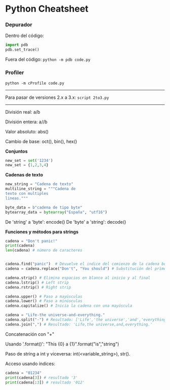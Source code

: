 # Python Cheatsheet

### Depurador

Dentro del código:
```python
import pdb
pdb.set_trace()
```
Fuera del código:
`python -m pdb code.py`

### Profiler

`python -m cProfile code.py`

***

Para pasar de versiones 2.x a 3.x: `script 2to3.py`

***

División real: a/b

División entera: a//b

Valor absoluto: abs(<numero>)

Cambio de base: oct(), bin(), hex()

**Conjuntos**

```python
new_set = set('1234')
new_set = {1,2,3,4}
```

**Cadenas de texto**

```python
new_string = "Cadena de texto"
multiline_string = """Cadena de
texto con multiples
lineas."""

byte_data = b"cadena de tipo byte"
bytearray_data = bytearray("España", "utf16")
```

De 'string' a 'byte': encode()
De 'byte' a 'string': decode()

**Funciones y métodos para strings**

```python
cadena = "Don't panic!"
print(cadena)
len(cadena) # número de caracteres


cadena.find("panic")  # Devuelve el indice del comienzo de la cadena buscada, -1 en caso de no existir.
cadena = cadena.replace("Don't", "You should") # Substitución del primer argumento por el segundo.

cadena.strip() # Elimina espacios en blanco al inicio y al final
cadena.lstrip() # Left strip
cadena.rstrip() # Right strip

cadena.upper() # Paso a mayúsculas
cadena.lower() # Paso a minúsculas
cadena.capitalize() # Inicia la cadena con una mayúscula

cadena = "Life-the universe-and-everything."
cadena.split("-") # Resultado: ['Life','the universe','and','everything.']
cadena.join(",") # Resultado: 'Life,the universe,and,everything.'
```

Concatenación con "+"

Usando '.format()': "This {0} a {1}".format("is","string")

Paso de string a int y viceversa: int(<variable_string>), str(<variable-int>).

Acceso usando índices: 
```python
cadena = "01234"
print(cadena[3]) # resultado '3'
print(cadena[:3]) # resultado '012'
```
